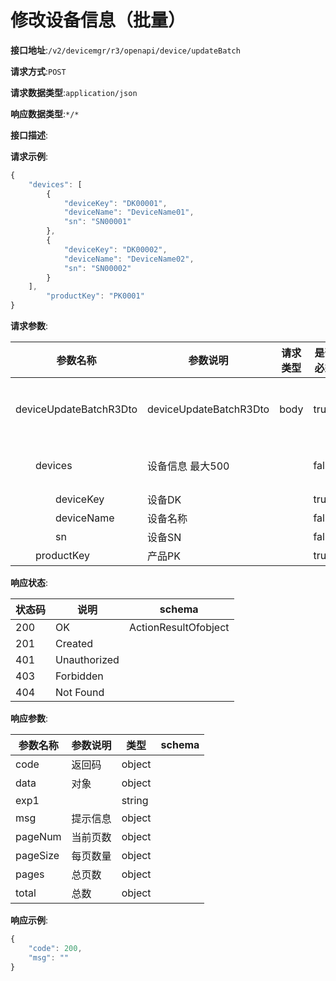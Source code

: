 # 修改设备信息（批量）


**接口地址**:`/v2/devicemgr/r3/openapi/device/updateBatch`


**请求方式**:`POST`


**请求数据类型**:`application/json`


**响应数据类型**:`*/*`


**接口描述**:


**请求示例**:


```javascript
{
    "devices": [
        {
            "deviceKey": "DK00001",
            "deviceName": "DeviceName01",
            "sn": "SN00001"
        },
        {
            "deviceKey": "DK00002",
            "deviceName": "DeviceName02",
            "sn": "SN00002"
        }
    ],
        "productKey": "PK0001"
}
```


**请求参数**:


| 参数名称                           | 参数说明               | 请求类型 | 是否必须 | 数据类型         | schema           |
| ---------------------------------- | ---------------------- | -------- | -------- | ---------------- | ---------------- |
| deviceUpdateBatchR3Dto             | deviceUpdateBatchR3Dto | body     | true     | 批量修改设备入参 | 批量修改设备入参 |
| &emsp;&emsp;devices                | 设备信息 最大500       |          | false    | array            | 批量修改设备信息 |
| &emsp;&emsp;&emsp;&emsp;deviceKey  | 设备DK                 |          | true     | string           |                  |
| &emsp;&emsp;&emsp;&emsp;deviceName | 设备名称               |          | false    | string           |                  |
| &emsp;&emsp;&emsp;&emsp;sn         | 设备SN                 |          | false    | string           |                  |
| &emsp;&emsp;productKey             | 产品PK                 |          | true     | string           |                  |


**响应状态**:


| 状态码 | 说明         | schema               |
| ------ | ------------ | -------------------- |
| 200    | OK           | ActionResultOfobject |
| 201    | Created      |                      |
| 401    | Unauthorized |                      |
| 403    | Forbidden    |                      |
| 404    | Not Found    |                      |


**响应参数**:


| 参数名称 | 参数说明 | 类型   | schema |
| -------- | -------- | ------ | ------ |
| code     | 返回码   | object |        |
| data     | 对象     | object |        |
| exp1     |          | string |        |
| msg      | 提示信息 | object |        |
| pageNum  | 当前页数 | object |        |
| pageSize | 每页数量 | object |        |
| pages    | 总页数   | object |        |
| total    | 总数     | object |        |


**响应示例**:
```javascript
{
	"code": 200,
	"msg": ""
}
```
